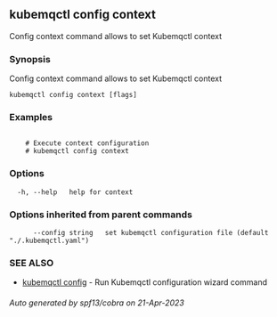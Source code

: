 ## kubemqctl config context

Config context command allows to set Kubemqctl context

### Synopsis

Config context command allows to set Kubemqctl context

```
kubemqctl config context [flags]
```

### Examples

```

	# Execute context configuration
	# kubemqctl config context

```

### Options

```
  -h, --help   help for context
```

### Options inherited from parent commands

```
      --config string   set kubemqctl configuration file (default "./.kubemqctl.yaml")
```

### SEE ALSO

* [kubemqctl config](kubemqctl_config.md)	 - Run Kubemqctl configuration wizard command

###### Auto generated by spf13/cobra on 21-Apr-2023
